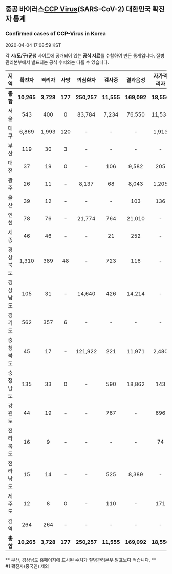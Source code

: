 
## 중공 바이러스[CCP Virus]()(SARS-CoV-2) 대한민국 확진자 통계
### Confirmed cases of CCP-Virus in Korea
2020-04-04 17:08:59 KST

각 **시/도/구/군청** 사이트에 공개되어 있는 **공식 자료**를 수합하여 만든 통계입니다.
질병관리본부에서 발표되는 공식 수치와는 다를 수 있습니다.


|  지역  | 확진자 |  격리자  |  사망  |  의심환자  |  검사중  |  결과음성  |  자가격리자  |  감시중  |  감시해제  |  퇴원  |
|:------:|:------:|:--------:|:--------:|:----------:|:--------:|:----------------:|:------------:|:--------:|:----------:|:--:|
|**총합**|**10,265**|**3,728**|**177**|**250,257**|**11,555**|**169,092**|**18,556**|**6,485**|**22,053**|**6,314**|
|서울|543|400|0|83,784|7,234|76,550|11,533|3,894|7,639|143|
|대구|6,869|1,993|120|-|-|-|1,913|-|-|4,756|
|부산|119|30|3|-|-|-|-|-|-|86|
|대전|37|19|0|-|106|9,582|205|205|613|18|
|광주|26|11|-|8,137|68|8,043|1,205|5|1,200|15|
|울산|39|12|-|-|-|103|136|1|135|27|
|인천|78|76|-|21,774|764|21,010|-|-|-|2|
|세종|46|46|-|-|21|252|-|-|-|-|
|경상북도|1,310|389|48|-|723|116|-|1,127|10,347|827|
|경상남도|105|31|-|14,640|426|14,214|-|-|-|74|
|경기도|562|357|6|-|-|-|-|-|-|199|
|충청북도|45|17|-|121,922|221|11,971|2,480|636|1,844|28|
|충청남도|135|33|0|-|590|18,862|143|-|-|102|
|강원도|44|19|-|-|767|-|696|-|-|25|
|전라북도|16|9|-|-|-|-|74|-|-|7|
|전라남도|15|14|-|-|525|8,389|-|617|275|1|
|제주도|12|8|0|-|110|-|171|-|-|4|
|검역|264|264|-|-|-|-|-|-|-|-|
|**총합**|**10,265**|**3,728**|**177**|**250,257**|**11,555**|**169,092**|**18,556**|**6,485**|**22,053**|**6,314**|


** 부산, 경상남도 홈페이지에 표시된 수치가 질병관리본부 발표보다 적습니다. **<br>
#1 확진자(중국인) 제외
    